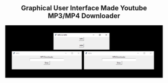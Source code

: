 <center><h2>Graphical User Interface Made Youtube MP3/MP4 Downloader</h2></center>

![alt text](https://github.com/NonTrusted/Youtube-Downloader-GUI/blob/main/git/screenshot.png?raw=true)
